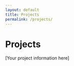 ```yaml
---
layout: default
title: Projects
permalink: /projects/
---
```


# Projects

[Your project information here]
